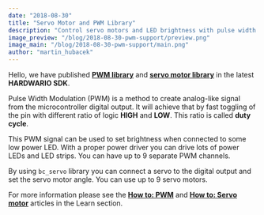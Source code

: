 ```yaml
---
date: "2018-08-30"
title: "Servo Motor and PWM Library"
description: "Control servo motors and LED brightness with pulse width modulation."
image_preview: "/blog/2018-08-30-pwm-support/preview.png"
image_main: "/blog/2018-08-30-pwm-support/main.png"
author: "martin_hubacek"
---
```


Hello, we have published [**PWM library**](http://sdk.bigclown.com/group__bc__pwm.html) and [**servo motor library**](http://sdk.bigclown.com/group__bc__servo.html) in the latest **HARDWARIO SDK**.

Pulse Width Modulation (PWM) is a method to create analog-like signal from the microcontroller digital output. It will achieve that by fast toggling of the pin with different ratio of logic **HIGH** and **LOW**. This ratio is called **duty cycle**.

This PWM signal can be used to set brightness when connected to some low power LED. With a proper power driver you can drive lots of power LEDs and LED strips. You can have up to 9 separate PWM channels.

By using `bc_servo` library you can connect a servo to the digital output and set the servo motor angle. You can use up to 9 servo motors.

For more information please see the [**How to: PWM**](https://developers.hardwario.com/firmware/how-to-pwm) and [**How to: Servo motor**](https://developers.hardwario.com/firmware/how-to-servo-motor) articles in the Learn section.
